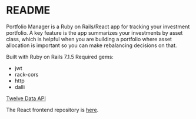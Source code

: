 # README

Portfolio Manager is a Ruby on Rails/React app for tracking your investment portfolio. A key feature is the app summarizes your investments by asset class, which is helpful when you are building a portfolio where asset allocation is important so you can make rebalancing decisions on that.

Built with Ruby on Rails 7.1.5
Required gems:
* jwt
* rack-cors
* http
* dalli

[Twelve Data API](https://rapidapi.com/twelve-data1-twelve-data-default/api/twelve-data1)

The React frontend repository is [here](https://github.com/waykwo/portfolio-manager-frontend).
